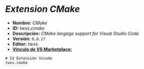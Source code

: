 <!-- Autor: Daniel Benjamin Perez Morales -->
<!-- GitHub: https://github.com/DanielPerezMoralesDev13 -->
<!-- Correo electrónico: danielperezdev@proton.me -->

# ***Extension CMake***

- **Nombre:** *CMake*
- **ID:** *twxs.cmake*
- **Descripción:** *CMake langage support for Visual Studio Code*
- **Versión:** *`0.0.17`*
- **Editor:** *twxs*
- **[Vínculo de VS Marketplace:](https://marketplace.visualstudio.com/items?itemName=twxs.cmake "https://marketplace.visualstudio.com/items?itemName=twxs.cmake")**

```plaintext
# Id Extensión Vscode
twxs.cmake
```
